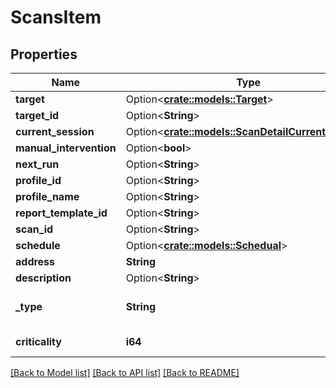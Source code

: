 # ScansItem

## Properties

Name | Type | Description | Notes
------------ | ------------- | ------------- | -------------
**target** | Option<[**crate::models::Target**](Target.md)> |  | [optional]
**target_id** | Option<**String**> |  | [optional]
**current_session** | Option<[**crate::models::ScanDetailCurrentSession**](ScanDetail_current_session.md)> |  | [optional]
**manual_intervention** | Option<**bool**> |  | [optional]
**next_run** | Option<**String**> |  | [optional]
**profile_id** | Option<**String**> |  | [optional]
**profile_name** | Option<**String**> |  | [optional]
**report_template_id** | Option<**String**> |  | [optional]
**scan_id** | Option<**String**> |  | [optional]
**schedule** | Option<[**crate::models::Schedual**](Schedual.md)> |  | [optional]
**address** | **String** | url | 
**description** | Option<**String**> |  | [optional]
**_type** | **String** |  | [default to default]
**criticality** | **i64** |  | [default to 10]

[[Back to Model list]](../README.md#documentation-for-models) [[Back to API list]](../README.md#documentation-for-api-endpoints) [[Back to README]](../README.md)


